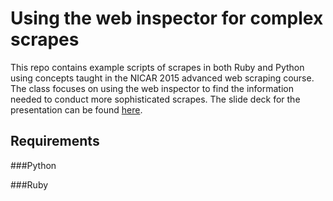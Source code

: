 Using the web inspector for complex scrapes
===========================================

This repo contains example scripts of scrapes in both Ruby and Python using concepts taught in the NICAR 2015 advanced web scraping course. The class focuses on using the web inspector to find the information needed to conduct more sophisticated scrapes. The slide deck for the presentation can be found [here](https://docs.google.com/presentation/d/1QU5eBUWfEXIi8CmrIXaBCVx2FOAfelbUKAZmlYKhP5Y/edit?usp=sharing).

Requirements
------------

###Python

###Ruby
